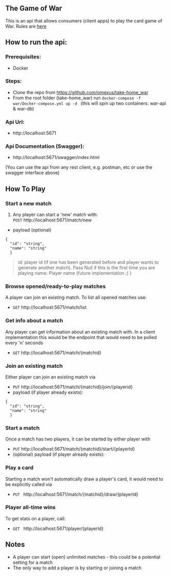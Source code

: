 ## The Game of War

This is an api that allows consumers (client apps) to play the card game of War.
Rules are [here](https://bicyclecards.com/how-to-play/war/)

## How to run the api:
### Prerequisites:
* Docker

### Steps:
* Clone the repo from https://github.com/omexus/take-home_war
* From the root folder (take-home_war) run ```docker-compose -f war/Docker-compose.yml up -d ``` 
(this will spin up two containers: war-api & war-db)

### Api Url:
* http://localhost:5671
### Api Documentation (Swagger):
* http://localhost:5671/swagger/index.html


(You can use the api from any rest client, e.g. postman, etc or use the swagger interface above)


## How To Play
### Start a new match
1. Any player can start a 'new' match with:  
```POST``` http://localhost:5671/match/new
  * payload (optional)
```
{
  "id": "string",
  "name": "string"
  }
```
> id: player id (if one has been generated before and player wants to generate another match). Pass Null if this is the first time you are playing
> name: Player name (future implementation ;) )

### Browse  opened/ready-to-play matches
A player can join an existing match. To list all opened matches use:    
* ```GET``` http://localhost:5671/match/list

### Get info about a match
Any player can get information about an existing match with. In a client implementation this 
would be the endpoint that would need to be polled every 'n' seconds
* ```GET``` http://localhost:5671/match/{matchid}


### Join an existing match
Either player can join an existing match via  
* ```PUT``` http://localhost:5671/match/{matchid}/join/{playerid}
* payload (if player already exists):
```
{
  "id": "string",
  "name": "string"
  }
```
### Start a match
Once a match has two players, it can be started by either player with
* ```PUT``` http://localhost:5671/match/{matchid}/start/{playerId}
* (optional) payload (if player already exists):

### Play a card
Starting a match won't automatically draw a player's card, it would need to be explicitly called via
* ```PUT ``` http://localhost:5671/match/{matchid}/draw/{playerId}

### Player all-time wins
To get stats on a player, call:
* ```GET ``` http://localhost:5671/player/{playerId}


## Notes
* A player can start (open) unlimited matches - this could be a potential setting for a match
* The only way to add a player is by starting or joining a match
